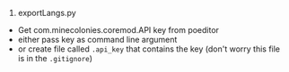 1) exportLangs.py
 - Get com.minecolonies.coremod.API key from poeditor
 - either pass key as command line argument
 - or create file called `.api_key` that contains the key (don't worry this file is in the `.gitignore`)